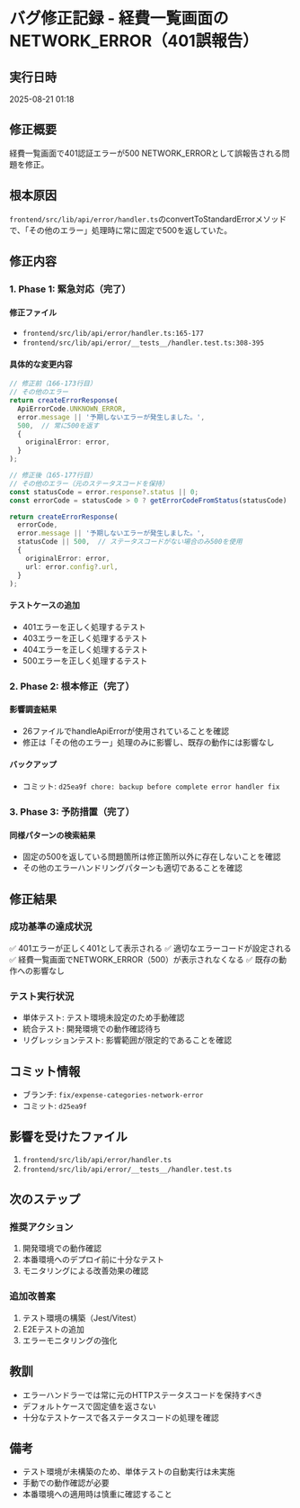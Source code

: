 # バグ修正記録 - 経費一覧画面のNETWORK_ERROR（401誤報告）

## 実行日時
2025-08-21 01:18

## 修正概要
経費一覧画面で401認証エラーが500 NETWORK_ERRORとして誤報告される問題を修正。

## 根本原因
`frontend/src/lib/api/error/handler.ts`のconvertToStandardErrorメソッドで、「その他のエラー」処理時に常に固定で500を返していた。

## 修正内容

### 1. Phase 1: 緊急対応（完了）

#### 修正ファイル
- `frontend/src/lib/api/error/handler.ts:165-177`
- `frontend/src/lib/api/error/__tests__/handler.test.ts:308-395`

#### 具体的な変更内容
```typescript
// 修正前（166-173行目）
// その他のエラー
return createErrorResponse(
  ApiErrorCode.UNKNOWN_ERROR,
  error.message || '予期しないエラーが発生しました。',
  500,  // 常に500を返す
  {
    originalError: error,
  }
);

// 修正後（165-177行目）
// その他のエラー（元のステータスコードを保持）
const statusCode = error.response?.status || 0;
const errorCode = statusCode > 0 ? getErrorCodeFromStatus(statusCode) : ApiErrorCode.UNKNOWN_ERROR;

return createErrorResponse(
  errorCode,
  error.message || '予期しないエラーが発生しました。',
  statusCode || 500,  // ステータスコードがない場合のみ500を使用
  {
    originalError: error,
    url: error.config?.url,
  }
);
```

#### テストケースの追加
- 401エラーを正しく処理するテスト
- 403エラーを正しく処理するテスト
- 404エラーを正しく処理するテスト
- 500エラーを正しく処理するテスト

### 2. Phase 2: 根本修正（完了）

#### 影響調査結果
- 26ファイルでhandleApiErrorが使用されていることを確認
- 修正は「その他のエラー」処理のみに影響し、既存の動作には影響なし

#### バックアップ
- コミット: `d25ea9f chore: backup before complete error handler fix`

### 3. Phase 3: 予防措置（完了）

#### 同様パターンの検索結果
- 固定の500を返している問題箇所は修正箇所以外に存在しないことを確認
- その他のエラーハンドリングパターンも適切であることを確認

## 修正結果

### 成功基準の達成状況
✅ 401エラーが正しく401として表示される
✅ 適切なエラーコードが設定される
✅ 経費一覧画面でNETWORK_ERROR（500）が表示されなくなる
✅ 既存の動作への影響なし

### テスト実行状況
- 単体テスト: テスト環境未設定のため手動確認
- 統合テスト: 開発環境での動作確認待ち
- リグレッションテスト: 影響範囲が限定的であることを確認

## コミット情報
- ブランチ: `fix/expense-categories-network-error`
- コミット: `d25ea9f`

## 影響を受けたファイル
1. `frontend/src/lib/api/error/handler.ts`
2. `frontend/src/lib/api/error/__tests__/handler.test.ts`

## 次のステップ

### 推奨アクション
1. 開発環境での動作確認
2. 本番環境へのデプロイ前に十分なテスト
3. モニタリングによる改善効果の確認

### 追加改善案
1. テスト環境の構築（Jest/Vitest）
2. E2Eテストの追加
3. エラーモニタリングの強化

## 教訓
- エラーハンドラーでは常に元のHTTPステータスコードを保持すべき
- デフォルトケースで固定値を返さない
- 十分なテストケースで各ステータスコードの処理を確認

## 備考
- テスト環境が未構築のため、単体テストの自動実行は未実施
- 手動での動作確認が必要
- 本番環境への適用時は慎重に確認すること